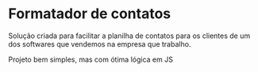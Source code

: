 # Formatador de contatos

Solução criada para facilitar a planilha de contatos para os clientes de um dos softwares que vendemos na empresa que trabalho.

Projeto bem simples, mas com ótima lógica em JS
